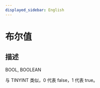 ```yaml
---
displayed_sidebar: English
---
```


# 布尔值

## 描述

BOOL, BOOLEAN

与 TINYINT 类似，0 代表 false，1 代表 true。
